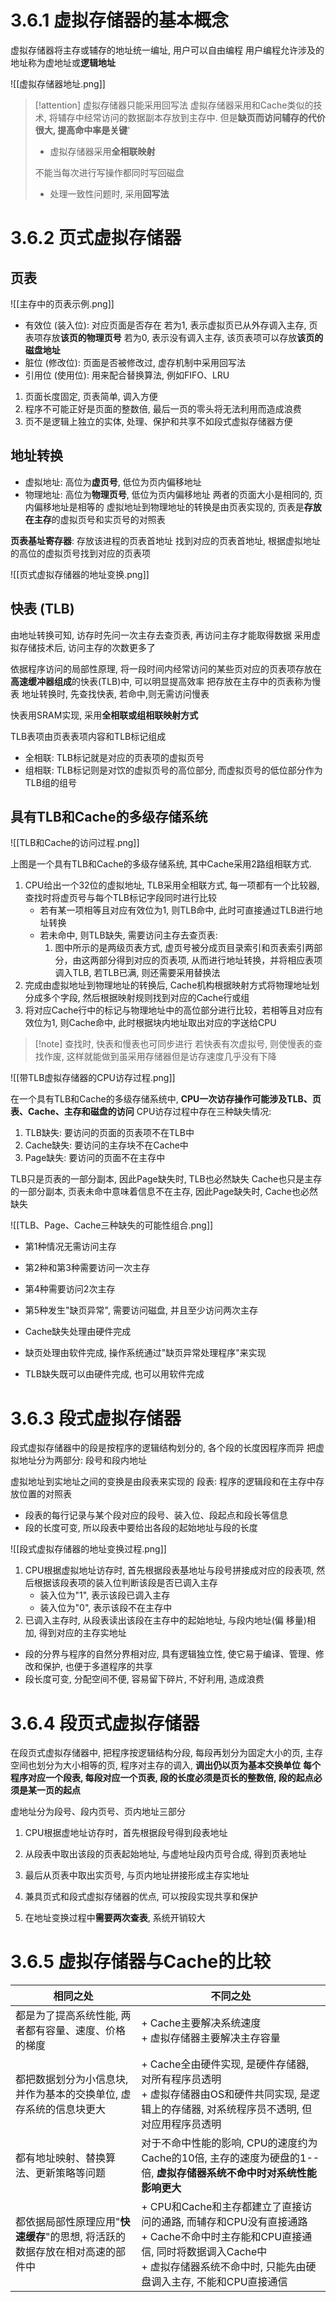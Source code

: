 # 3.6.1 虚拟存储器的基本概念

虚拟存储器将主存或辅存的地址统一编址, 用户可以自由编程
用户编程允许涉及的地址称为虚地址或**逻辑地址**

![[虚拟存储器地址.png]]

>[!attention] 虚拟存储器只能采用回写法
>虚拟存储器采用和Cache类似的技术, 将辅存中经常访问的数据副本存放到主存中. 但是**缺页而访问辅存的代价很大, 提高命中率是关键**'
>+ 虚拟存储器采用**全相联映射**
>
>不能当每次进行写操作都同时写回磁盘
>+ 处理一致性问题时, 采用**回写法**

# 3.6.2 页式虚拟存储器

## 页表

![[主存中的页表示例.png]]

+ 有效位 (装入位): 对应页面是否存在
  若为1, 表示虚拟页已从外存调入主存, 页表项存放**该页的物理页号**
  若为0, 表示没有调入主存, 该页表项可以存放**该页的磁盘地址**
+ 脏位 (修改位): 页面是否被修改过, 虚存机制中采用回写法
+ 引用位 (使用位): 用来配合替换算法, 例如FIFO、LRU

1. 页面长度固定, 页表简单, 调入方便
2. 程序不可能正好是页面的整数倍, 最后一页的零头将无法利用而造成浪费
3. 页不是逻辑上独立的实体, 处理、保护和共享不如段式虚拟存储器方便
## 地址转换

+ 虚拟地址: 高位为**虚页号**, 低位为页内偏移地址
+ 物理地址: 高位为**物理页号**, 低位为页内偏移地址
两者的页面大小是相同的, 页内偏移地址是相等的
虚拟地址到物理地址的转换是由页表实现的, 页表是**存放在主存**的虚拟页号和实页号的对照表

**页表基址寄存器**: 存放该进程的页表首地址
找到对应的页表首地址, 根据虚拟地址的高位的虚拟页号找到对应的页表项

![[页式虚拟存储器的地址变换.png]]
## 快表 (TLB)

由地址转换可知, 访存时先问一次主存去查页表, 再访问主存才能取得数据
采用虚拟存储技术后, 访问主存的次数更多了

依据程序访问的局部性原理, 将一段时间内经常访问的某些页对应的页表项存放在**高速缓冲器组成**的快表(TLB)中, 可以明显提高效率
把存放在主存中的页表称为慢表
地址转换时, 先查找快表, 若命中,则无需访问慢表

快表用SRAM实现, 采用**全相联或组相联映射方式**

TLB表项由页表表项内容和TLB标记组成
+ 全相联: TLB标记就是对应的页表项的虚拟页号
+ 组相联: TLB标记则是对饮的虚拟页号的高位部分, 而虚拟页号的低位部分作为TLB组的组号

## 具有TLB和Cache的多级存储系统

![[TLB和Cache的访问过程.png]]

上图是一个具有TLB和Cache的多级存储系统, 其中Cache采用2路组相联方式.
1. CPU给出一个32位的虚拟地址, TLB采用全相联方式, 每一项都有一个比较器, 查找时将虚页号与每个TLB标记字段同时进行比较
   + 若有某一项相等且对应有效位为1, 则TLB命中, 此时可直接通过TLB进行地址转换
   + 若未命中, 则TLB缺失, 需要访问主存去查页表:
     1. 图中所示的是两级页表方式, 虚页号被分成页目录索引和页表索引两部分，由这两部分得到对应的页表项, 从而进行地址转换，并将相应表项调入TLB, 若TLB已满, 则还需要采用替换法
1. 完成由虚拟地址到物理地址的转换后, Cache机构根据映射方式将物理地址划分成多个字段, 然后根据映射规则找到对应的Cache行或组
2. 将对应Cache行中的标记与物理地址中的高位部分进行比较，若相等且对应有效位为1, 则Cache命中, 此时根据块内地址取出对应的字送给CPU

>[!note] 查找时, 快表和慢表也可同步进行
>若快表有次虚拟号, 则使慢表的查找作废, 这样就能做到虽采用存储器但是访存速度几乎没有下降

![[带TLB虚拟存储器的CPU访存过程.png]]

在一个具有TLB和Cache的多级存储系统中, **CPU一次访存操作可能涉及TLB、页表、Cache、主存和磁盘的访问**
CPU访存过程中存在三种缺失情况: 
1. TLB缺失: 要访问的页面的页表项不在TLB中
2. Cache缺失: 要访问的主存块不在Cache中
3. Page缺失: 要访问的页面不在主存中
   
TLB只是页表的一部分副本, 因此Page缺失时, TLB也必然缺失
Cache也只是主存的一部分副本, 页表未命中意味着信息不在主存, 因此Page缺失时, Cache也必然缺失

![[TLB、Page、Cache三种缺失的可能性组合.png]]

+ 第1种情况无需访问主存
+ 第2种和第3种需要访问一次主存
+ 第4种需要访问2次主存
+ 第5种发生"缺页异常", 需要访问磁盘, 并且至少访问两次主存

+ Cache缺失处理由硬件完成
+ 缺页处理由软件完成, 操作系统通过"缺页异常处理程序"来实现
+ TLB缺失既可以由硬件完成, 也可以用软件完成
# 3.6.3 段式虚拟存储器

段式虚拟存储器中的段是按程序的逻辑结构划分的, 各个段的长度因程序而异
把虚拟地址分为两部分: 段号和段内地址

虚拟地址到实地址之间的变换是由段表来实现的
段表: 程序的逻辑段和在主存中存放位置的对照表
+ 段表的每行记录与某个段对应的段号、装入位、段起点和段长等信息
+ 段的长度可变, 所以段表中要给出各段的起始地址与段的长度

![[段式虚拟存储器的地址变换过程.png]]

1. CPU根据虚拟地址访存时, 首先根据段表基地址与段号拼接成对应的段表项, 然后根据该段表项的装入位判断该段是否已调入主存
   + 装入位为"1", 表示该段已调入主存
   + 装入位为"0", 表示该段不在主存中
1. 已调入主存时, 从段表读出该段在主存中的起始地址, 与段内地址(偏
移量)相加, 得到对应的主存实地址

+ 段的分界与程序的自然分界相对应, 具有逻辑独立性, 使它易于编译、管理、修改和保护, 也便于多道程序的共享
+ 段长度可变, 分配空间不便, 容易留下碎片, 不好利用, 造成浪费

# 3.6.4 段页式虚拟存储器

在段页式虚拟存储器中, 把程序按逻辑结构分段, 每段再划分为固定大小的页, 主存空间也划分为大小相等的页, 程序对主存的调入, **调出仍以页为基本交换单位**
**每个程序对应一个段表, 每段对应一个页表, 段的长度必须是页长的整数倍, 段的起点必须是某一页的起点**

虚地址分为段号、段内页号、页内地址三部分
1. CPU根据虚地址访存时，首先根据段号得到段表地址
2. 从段表中取出该段的页表起始地址, 与虚地址段内页号合成, 得到页表地址
3. 最后从页表中取出实页号, 与页内地址拼接形成主存实地址


4. 兼具页式和段式虚拟存储器的优点, 可以按段实现共享和保护
5. 在地址变换过程中**需要两次查表**, 系统开销较大

# 3.6.5 虚拟存储器与Cache的比较

| 相同之处                                       | 不同之处                                                                                                                       |
| ------------------------------------------ | -------------------------------------------------------------------------------------------------------------------------- |
| 都是为了提高系统性能, 两者都有容量、速度、价格的梯度                | + Cache主要解决系统速度<br>+ 虚拟存储器主要解决主存容量                                                                                         |
| 都把数据划分为小信息块, 并作为基本的交换单位, 虚存系统的信息块更大        | + Cache全由硬件实现, 是硬件存储器, 对所有程序员透明<br>+ 虚拟存储器由OS和硬件共同实现, 是逻辑上的存储器, 对系统程序员不透明, 但对应用程序员透明                                       |
| 都有地址映射、替换算法、更新策略等问题                        | 对于不命中性能的影响, CPU的速度约为Cache的10倍, 主存的速度为硬盘的1--倍, **虚拟存储器系统不命中时对系统性能影响更大**                                                     |
| 都依据局部性原理应用"**快速缓存**"的思想, 将活跃的数据存放在相对高速的部件中 | + CPU和Cache和主存都建立了直接访问的通路, 而辅存和CPU没有直接通路<br>+ Cache不命中时主存能和CPU直接通信, 同时将数据调入Cache中<br>+ 虚拟存储器系统不命中时, 只能先由硬盘调入主存, 不能和CPU直接通信 |

